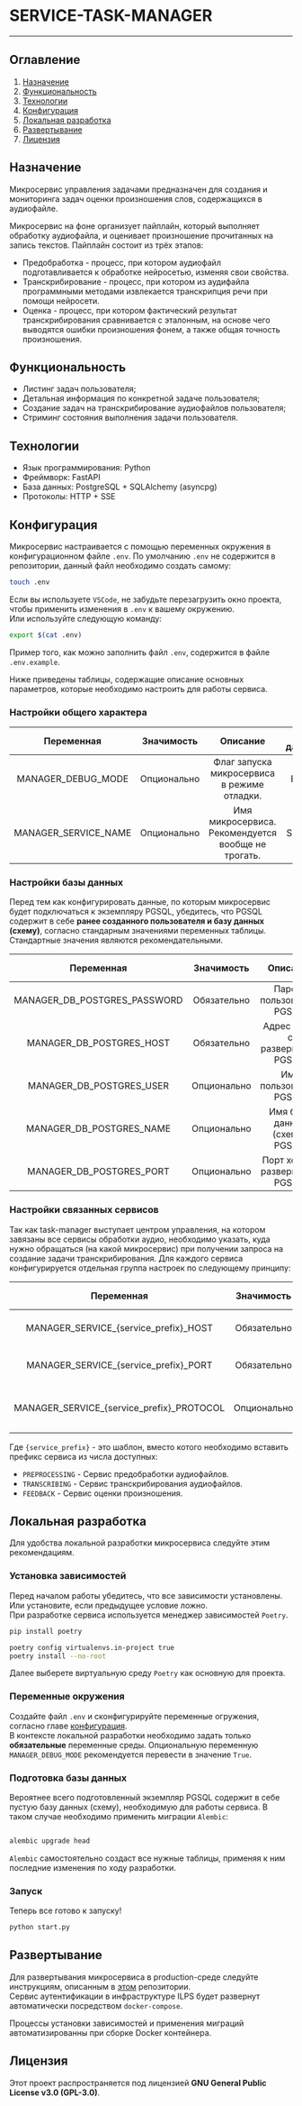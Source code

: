 # SERVICE-TASK-MANAGER

---

## Оглавление

1. [Назначение](#назначение)
2. [Функциональность](#функциональность)
3. [Технологии](#технологии)
4. [Конфигурация](#конфигурация)
5. [Локальная разработка](#локальная-разработка)
6. [Развертывание](#развертывание)
7. [Лицензия](#лицензия)

## Назначение

Микросервис управления задачами предназначен для создания и мониторинга задач оценки произношения слов, содержащихся в аудиофайле.

Микросервис на фоне организует пайплайн, который выполняет обработку аудиофайла, и оценивает произношение прочитанных на запись текстов. Пайплайн состоит из трёх этапов:

- Предобработка - процесс, при котором аудиофайл подготавливается к обработке нейросетью, изменяя свои свойства.
- Транскрибирование - процесс, при котором из аудифайла программными методами извлекается транскрипция речи при помощи нейросети.
- Оценка - процесс, при котором фактический результат транскрибирования сравнивается с эталонным, на основе чего выводятся ошибки произношения фонем, а также общая точность произношения.

## Функциональность

- Листинг задач пользователя;
- Детальная информация по конкретной задаче пользователя;
- Создание задач на транскрибирование аудиофайлов пользователя;
- Стриминг состояния выполнения задачи пользователя.

## Технологии

- Язык программирования: Python
- Фреймворк: FastAPI
- База данных: PostgreSQL + SQLAlchemy (asyncpg)
- Протоколы: HTTP + SSE

## Конфигурация

Микросервис настраивается с помощью переменных окружения в конфигурационном файле `.env`. По умолчанию `.env` не содержится в репозитории, данный файл необходимо создать самому:

```bash
touch .env
```

Если вы используете `VSCode`, не забудьте перезагрузить окно проекта, чтобы применить изменения в `.env` к вашему окружению.  
Или используйте следующую команду:

```bash
export $(cat .env)

```

Пример того, как можно заполнить файл `.env`, содержится в файле `.env.example`.

Ниже приведены таблицы, содержащие описание основных параметров, которые необходимо настроить для работы сервиса.

### Настройки общего характера

| **Переменная**         | **Значимость** | **Описание**                                       | **Тип данных** | **Стандартное значение**         |
|:----------------------:|:--------------:|:--------------------------------------------------:|:--------------:|:--------------------------------:|
| MANAGER_DEBUG_MODE     | Опционально    | Флаг запуска микросервиса в режиме отладки.        | BOOL           | True                             |
| MANAGER_SERVICE_NAME   | Опционально    | Имя микросервиса. Рекомендуется вообще не трогать. | STRING         | ilps-service-task-manager        |

### Настройки базы данных

Перед тем как конфигурировать данные, по которым микросервис будет подключаться к экземпляру PGSQL, убедитесь, что PGSQL содержит
в себе **ранее созданного пользователя и базу данных (схему)**, согласно стандарным значениями переменных таблицы. Стандартные значения являются рекомендательными.

| **Переменная**               | **Значимость** | **Описание**                     | **Тип данных** | **Стандартное значение** |
|:----------------------------:|:--------------:|:--------------------------------:|:--------------:|:------------------------:|
| MANAGER_DB_POSTGRES_PASSWORD | Обязательно    | Пароль пользователя PGSQL.       | STRING         |                          |
| MANAGER_DB_POSTGRES_HOST     | Обязательно    | Адрес хоста с развернутым PGSQL. | STRING         |                          |
| MANAGER_DB_POSTGRES_USER     | Опционально    | Имя пользователя PGSQL.          | STRING         | service_task_manager     |
| MANAGER_DB_POSTGRES_NAME     | Опционально    | Имя базы данных (схемы) PGSQL.   | STRING         | tasks                    |
| MANAGER_DB_POSTGRES_PORT     | Опционально    | Порт хоста с развернутым PGSQL.  | INTEGER        | 5432                     |

### Настройки связанных сервисов

Так как task-manager выступает центром управления, на котором завязаны все сервисы обработки аудио, необходимо указать, куда нужно
обращаться (на какой микросервис) при получении запроса на создание задачи транскрибирования. Для каждого сервиса конфигурируется отдельная группа настроек по следующему принципу:

| **Переменная**                              | **Значимость** | **Описание**                         | **Тип данных** | **Стандартное значение**  |
|:-------------------------------------------:|:--------------:|:------------------------------------:|:--------------:|:-------------------------:|
| MANAGER_SERVICE_{service_prefix}_HOST       | Обязательно    | Адрес развернутого сервиса.          | STRING         |                           |
| MANAGER_SERVICE_{service_prefix}_PORT       | Обязательно    | Порт развернутого сервиса.           | INTEGER        |                           |
| MANAGER_SERVICE_{service_prefix}_PROTOCOL   | Опционально    | Протокол для обращения к сервису.    | STRING         | http                      |

Где `{service_prefix}` - это шаблон, вместо котого необходимо вставить префикс сервиса из числа доступных:

- `PREPROCESSING` - Сервис предобработки аудиофайлов.
- `TRANSCRIBING` - Сервис транскрибирования аудиофайлов.
- `FEEDBACK` - Сервис оценки произношения.

## Локальная разработка

Для удобства локальной разработки микросервиса следуйте этим рекомендациям.

### Установка зависимостей

Перед началом работы убедитесь, что все зависимости установлены. Или установите, если предыдущее условие ложно.  
При разработке сервиса используется менеджер зависимостей `Poetry`.

```bash
pip install poetry
```

```bash
poetry config virtualenvs.in-project true
poetry install --no-root
```

Далее выберете виртуальную среду `Poetry` как основную для проекта.

### Переменные окружения

Создайте файл `.env` и сконфигурируйте переменные огружения, согласно главе [конфигурация](#конфигурация).  
В контексте локальной разработки необходимо задать только **обязательные** переменные среды. Опциональную переменную `MANAGER_DEBUG_MODE` рекомендуется перевести в значение `True`.

### Подготовка базы данных

Вероятнее всего подготовленный экземпляр PGSQL содержит в себе пустую базу данных (схему), необходимую для работы сервиса. В таком случае необходимо применить миграции `Alembic`:

```bash

alembic upgrade head
```

`Alembic` самостоятельно создаст все нужные таблицы, применяя к ним последние изменения по ходу разработки.

### Запуск

Теперь все готово к запуску!

```bash
python start.py

```

## Развертывание

Для развертывания микросервиса в production-среде следуйте инструкциям, описанным в [этом](https://github.com/FEFU-ILPS/ILPS?tab=readme-ov-file#-развертывание-системы) репозитории.  
Сервис аутентификации в инфраструктуре ILPS будет развернут автоматически посредством `docker-compose`.

Процессы установки зависимостей и применения миграций автоматизированны при сборке Docker контейнера.

## Лицензия

Этот проект распространяется под лицензией **GNU General Public License v3.0 (GPL-3.0)**.
